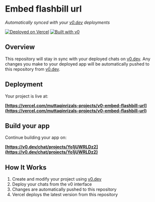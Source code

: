 # Embed flashbill url

*Automatically synced with your [v0.dev](https://v0.dev) deployments*

[![Deployed on Vercel](https://img.shields.io/badge/Deployed%20on-Vercel-black?style=for-the-badge&logo=vercel)](https://vercel.com/muttaqinrizals-projects/v0-embed-flashbill-url)
[![Built with v0](https://img.shields.io/badge/Built%20with-v0.dev-black?style=for-the-badge)](https://v0.dev/chat/projects/Yo1jUWRLDz2)

## Overview

This repository will stay in sync with your deployed chats on [v0.dev](https://v0.dev).
Any changes you make to your deployed app will be automatically pushed to this repository from [v0.dev](https://v0.dev).

## Deployment

Your project is live at:

**[https://vercel.com/muttaqinrizals-projects/v0-embed-flashbill-url](https://vercel.com/muttaqinrizals-projects/v0-embed-flashbill-url)**

## Build your app

Continue building your app on:

**[https://v0.dev/chat/projects/Yo1jUWRLDz2](https://v0.dev/chat/projects/Yo1jUWRLDz2)**

## How It Works

1. Create and modify your project using [v0.dev](https://v0.dev)
2. Deploy your chats from the v0 interface
3. Changes are automatically pushed to this repository
4. Vercel deploys the latest version from this repository